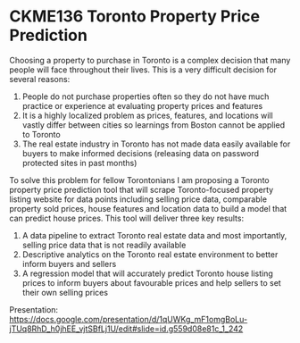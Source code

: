 # CKME136 Toronto Property Price Prediction

Choosing a property to purchase in Toronto is a complex decision that many people will face throughout their lives.  This is a very difficult decision for several reasons:

1.	People do not purchase properties often so they do not have much practice or experience at evaluating property prices and features
2.	It is a highly localized problem as prices, features, and locations will vastly differ between cities so learnings from Boston cannot be applied to Toronto
3.	The real estate industry in Toronto has not made data easily available for buyers to make informed decisions (releasing data on password protected sites in past months)

To solve this problem for fellow Torontonians I am proposing a Toronto property price prediction tool that will scrape Toronto-focused property listing website for data points including selling price data, comparable property sold prices, house features and location data to build a model that can predict house prices.  This tool will deliver three key results:

1.	A data pipeline to extract Toronto real estate data and most importantly, selling price data that is not readily available
2.	Descriptive analytics on the Toronto real estate environment to better inform buyers and sellers
3.	A regression model that will accurately predict Toronto house listing prices to inform buyers about favourable prices and help sellers to set their own selling prices

Presentation: https://docs.google.com/presentation/d/1qUWKg_mF1omgBoLu-jTUq8RhD_h0jhEE_vjtSBfLj1U/edit#slide=id.g559d08e81c_1_242
